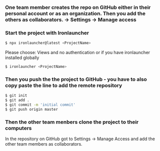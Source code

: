 ### One team member creates the repo on GitHub either in their personal account or as an organization. Then you add the others as collaborators. -> Settings -> Manage access


### Start the project with Ironlauncher

```bash
$ npx ironlauncher@latest <ProjectName>
```
Please choose: Views and no authentication
or if you have ironlauncher installed globally
```bash
$ ironlauncher <ProjectName>
```

### Then you push the the project to GitHub - you have to also copy paste the line to add the remote repository

```bash
$ git init
$ git add .
$ git commit -m 'initial commit'
$ git push origin master
```

### Then the other team menbers clone the project to their computers

In the repository on GitHub got to Settings -> Manage Access and add the other team members as collaborators.